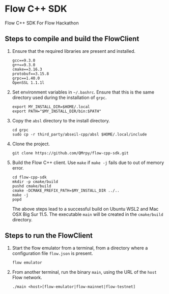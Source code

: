 # Flow C++ SDK
Flow C++ SDK For Flow Hackathon

## Steps to compile and build the FlowClient

1. Ensure that the required libraries are present and installed.

      ```
      gcc==9.3.0
      g++==9.3.0
      cmake==3.16.3
      protobuf==3.15.8
      grpc==1.40.0
      OpenSSL 1.1.1l
      ```
       
2. Set environment variables in `~/.bashrc`. Ensure that this is the same directory used during the installation of `grpc`.

      ```
      export MY_INSTALL_DIR=$HOME/.local
      export PATH="$MY_INSTALL_DIR/bin:$PATH"
      ```
      
3. Copy the `absl` directory to the install directory.

      ```
      cd grpc
      sudo cp -r third_party/abseil-cpp/absl $HOME/.local/include
      ```
      
4. Clone the project.

      ```
      git clone https://github.com/QMrpy/flow-cpp-sdk.git
      ```
      
5. Build the Flow C++ client. Use `make` if `make -j` fails due to out of memory error. 

      ```
      cd flow-cpp-sdk
      mkdir -p cmake/build
      pushd cmake/build
      cmake -DCMAKE_PREFIX_PATH=$MY_INSTALL_DIR ../..
      make -j
      popd
      ```
     
     The above steps lead to a successful build on Ubuntu WSL2 and Mac OSX Big Sur 11.5. The executable `main` will be created in the `cmake/build` directory.

## Steps to run the FlowClient

1. Start the flow emulator from a terminal, from a directory where a configuration file `flow.json` is present.

      ```
      flow emulator
      ```
      
2. From another terminal, run the binary `main`, using the URL of the `host` Flow network.

      ```
      ./main <host>[flow-emulator|flow-mainnet|flow-testnet]
      ```
    
       


